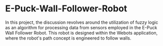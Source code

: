 # E-Puck-Wall-Follower-Robot
In this project, the discussion revolves around the utilization of fuzzy logic as an algorithm for processing data from sensors employed in the E-Puck Wall Follower Robot. This robot is designed within the Webots application, where the robot's path concept is engineered to follow walls.
